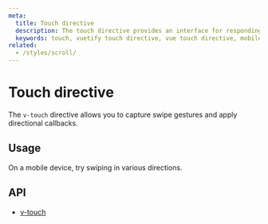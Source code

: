 ```yaml
---
meta:
  title: Touch directive
  description: The touch directive provides an interface for responding to various user touch actions.
  keywords: touch, vuetify touch directive, vue touch directive, mobile touch directive
related:
  - /styles/scroll/
---
```


# Touch directive

The `v-touch` directive allows you to capture swipe gestures and apply directional callbacks.

## Usage

On a mobile device, try swiping in various directions.

<example file="v-touch/usage" />

## API

- [v-touch](/api/v-touch)

<backmatter />
